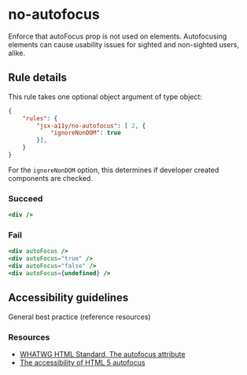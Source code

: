 # no-autofocus

Enforce that autoFocus prop is not used on elements. Autofocusing elements can cause usability issues for sighted and
non-sighted users, alike.

## Rule details

This rule takes one optional object argument of type object:

```json
{
    "rules": {
        "jsx-a11y/no-autofocus": [ 2, {
            "ignoreNonDOM": true
        }],
    }
}
```

For the `ignoreNonDOM` option, this determines if developer created components are checked.

### Succeed

```jsx
<div />
```

### Fail

```jsx
<div autoFocus />
<div autoFocus="true" />
<div autoFocus="false" />
<div autoFocus={undefined} />
```

## Accessibility guidelines

General best practice (reference resources)

### Resources

- [WHATWG HTML Standard, The autofocus attribute](https://html.spec.whatwg.org/multipage/interaction.html#attr-fe-autofocus)
- [The accessibility of HTML 5 autofocus](https://www.brucelawson.co.uk/2009/the-accessibility-of-html-5-autofocus/)
